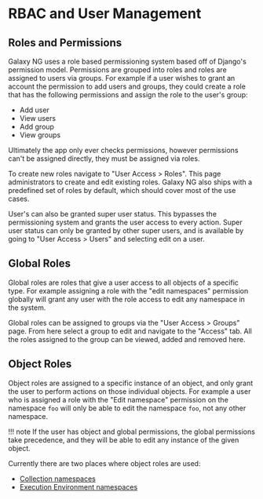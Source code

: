 # RBAC and User Management

## Roles and Permissions

Galaxy NG uses a role based permissioning system based off of Django's permission model. Permissions are grouped into roles and roles are assigned to users via groups. For example if a user wishes to grant an account the permission to add users and groups, they could create a role that has the following permissions and assign the role to the user's group:

- Add user
- View users
- Add group
- View groups

Ultimately the app only ever checks permissions, however permissions can't be assigned directly, they must be assigned via roles.

To create new roles navigate to "User Access > Roles". This page administrators to create and edit existing roles. Galaxy NG also ships with a predefined set of roles by default, which should cover most of the use cases.

User's can also be granted super user status. This bypasses the permissioning system and grants the user access to every action. Super user status can only be granted by other super users, and is available by going to "User Access > Users" and selecting edit on a user.

## Global Roles

Global roles are roles that give a user access to all objects of a specific type. For example assigning a role with the "edit namespaces" permission globally will grant any user with the role access to edit any namespace in the system.

Global roles can be assigned to groups via the "User Access > Groups" page. From here select a group to edit and navigate to the "Access" tab. All the roles assigned to the group can be viewed, added and removed here.

## Object Roles

Object roles are assigned to a specific instance of an object, and only grant the user to perform actions on those individual objects. For example a user who is assigned a role with the "Edit namespace" permission on the namespace `foo` will only be able to edit the namespace `foo`, not any other namespace.

!!! note
    If the user has object and global permissions, the global permissions take precedence, and they will be able to edit any instance of the given object.

Currently there are two places where object roles are used:

- [Collection namespaces](/galaxy_ng/usage_guide/collections#permissions)
- [Execution Environment namespaces](/galaxy_ng/usage_guide/execution_environments#permissions)

